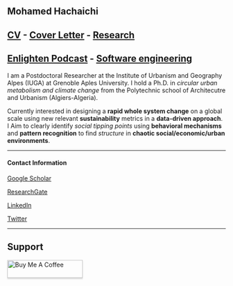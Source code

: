 ## Mohamed Hachaichi 


## [CV](./ID/CV.md) - [Cover Letter](./ID/ME.md) - [Research](./Research/Research.md)


## [Enlighten Podcast](https://www.youtube.com/channel/UCdJSjE9TTQqJOnYjjloJHfA) - [Software engineering](https://pypi.org/project/Geosis/) 

I am a Postdoctoral Researcher at the Institute of Urbanism and Geography Alpes (IUGA) at Grenoble Aples University. I hold a Ph.D. in *circular urban metabolism and climate change* from the Polytechnic school of Architecutre and Urbanism (Algiers-Algeria). 

Currently interested in designing a **rapid whole system change** on a global scale using new relevant **sustainability** metrics in a **data-driven approach**. I Aim to clearly identify *social tipping points* using **behavioral mechanisms** and **pattern recognition** to find *structure* in **chaotic social/economic/urban environments**.

----------
#### Contact Information 
 
[Google Scholar](https://scholar.google.com/citations?user=xaceBrYAAAAJ&hl=en)

[ResearchGate](https://www.researchgate.net/profile/Mohamed-Hachaichi)

[LinkedIn](https://www.linkedin.com/in/mohamed-hachaichi-07017212a/)

[Twitter](https://twitter.com/datum_geek)

---------------

## Support 

<a href="https://www.buymeacoffee.com/mohamedhacJ" target="_blank"><img src="https://www.buymeacoffee.com/assets/img/custom_images/purple_img.png" alt="Buy Me A Coffee" style="height: 41px !important;width: 174px !important;box-shadow: 0px 3px 2px 0px rgba(190, 190, 190, 0.5) !important;-webkit-box-shadow: 0px 3px 2px 0px rgba(190, 190, 190, 0.5) !important;" ></a>
